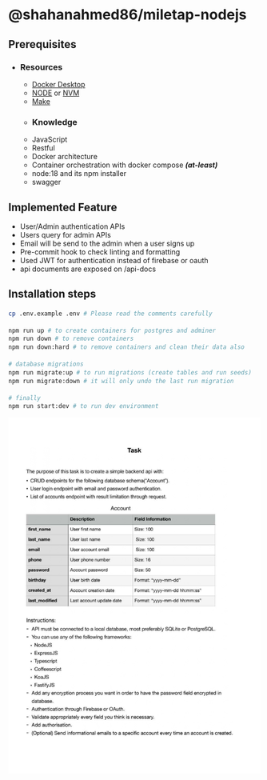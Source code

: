 # @shahanahmed86/miletap-nodejs

## Prerequisites

- ### Resources
  - [Docker Desktop](https://docs.docker.com/desktop/ 'https://docs.docker.com/desktop/')
  - [NODE](https://nodejs.org/en/ 'https://nodejs.org/en/') or [NVM](https://gist.github.com/shahanahmed86/77616c67e0397a7ed2db89a4a71801d0#node-version-managers-using-nvm 'https://gist.github.com/shahanahmed86/77616c67e0397a7ed2db89a4a71801d0#node-version-managers-using-nvm')
  - [Make](https://linuxhint.com/install-make-ubuntu/ 'https://linuxhint.com/install-make-ubuntu/')
  - ### Knowledge
  - JavaScript
  - Restful
  - Docker architecture
  - Container orchestration with docker compose **_(at-least)_**
  - node:18 and its npm installer
  - swagger

## Implemented Feature

- User/Admin authentication APIs
- Users query for admin APIs
- Email will be send to the admin when a user signs up
- Pre-commit hook to check linting and formatting
- Used JWT for authentication instead of firebase or oauth
- api documents are exposed on /api-docs

## Installation steps

```sh
cp .env.example .env # Please read the comments carefully

npm run up # to create containers for postgres and adminer
npm run down # to remove containers
npm run down:hard # to remove containers and clean their data also

# database migrations
npm run migrate:up # to run migrations (create tables and run seeds)
npm run migrate:down # it will only undo the last run migration

# finally
npm run start:dev # to run dev environment
```

![Logo](assets/test.jpg)
